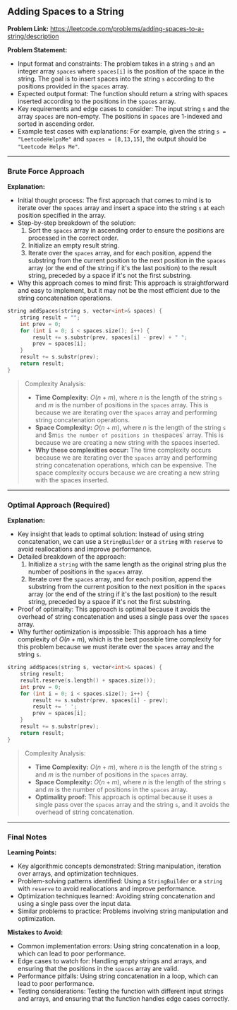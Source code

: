 ## Adding Spaces to a String
**Problem Link:** https://leetcode.com/problems/adding-spaces-to-a-string/description

**Problem Statement:**
- Input format and constraints: The problem takes in a string `s` and an integer array `spaces` where `spaces[i]` is the position of the space in the string. The goal is to insert spaces into the string `s` according to the positions provided in the `spaces` array.
- Expected output format: The function should return a string with spaces inserted according to the positions in the `spaces` array.
- Key requirements and edge cases to consider: The input string `s` and the array `spaces` are non-empty. The positions in `spaces` are 1-indexed and sorted in ascending order.
- Example test cases with explanations: For example, given the string `s = "LeetcodeHelpsMe"` and `spaces = [8,13,15]`, the output should be `"Leetcode Helps Me"`.

---

### Brute Force Approach

**Explanation:**
- Initial thought process: The first approach that comes to mind is to iterate over the `spaces` array and insert a space into the string `s` at each position specified in the array.
- Step-by-step breakdown of the solution:
  1. Sort the `spaces` array in ascending order to ensure the positions are processed in the correct order.
  2. Initialize an empty result string.
  3. Iterate over the `spaces` array, and for each position, append the substring from the current position to the next position in the `spaces` array (or the end of the string if it's the last position) to the result string, preceded by a space if it's not the first substring.
- Why this approach comes to mind first: This approach is straightforward and easy to implement, but it may not be the most efficient due to the string concatenation operations.

```cpp
string addSpaces(string s, vector<int>& spaces) {
    string result = "";
    int prev = 0;
    for (int i = 0; i < spaces.size(); i++) {
        result += s.substr(prev, spaces[i] - prev) + " ";
        prev = spaces[i];
    }
    result += s.substr(prev);
    return result;
}
```

> Complexity Analysis:
> - **Time Complexity:** $O(n + m)$, where $n$ is the length of the string `s` and $m$ is the number of positions in the `spaces` array. This is because we are iterating over the `spaces` array and performing string concatenation operations.
> - **Space Complexity:** $O(n + m)$, where $n$ is the length of the string `s` and $m` is the number of positions in the `spaces` array. This is because we are creating a new string with the spaces inserted.
> - **Why these complexities occur:** The time complexity occurs because we are iterating over the `spaces` array and performing string concatenation operations, which can be expensive. The space complexity occurs because we are creating a new string with the spaces inserted.

---

### Optimal Approach (Required)

**Explanation:**
- Key insight that leads to optimal solution: Instead of using string concatenation, we can use a `StringBuilder` or a `string` with `reserve` to avoid reallocations and improve performance.
- Detailed breakdown of the approach:
  1. Initialize a `string` with the same length as the original string plus the number of positions in the `spaces` array.
  2. Iterate over the `spaces` array, and for each position, append the substring from the current position to the next position in the `spaces` array (or the end of the string if it's the last position) to the result string, preceded by a space if it's not the first substring.
- Proof of optimality: This approach is optimal because it avoids the overhead of string concatenation and uses a single pass over the `spaces` array.
- Why further optimization is impossible: This approach has a time complexity of $O(n + m)$, which is the best possible time complexity for this problem because we must iterate over the `spaces` array and the string `s`.

```cpp
string addSpaces(string s, vector<int>& spaces) {
    string result;
    result.reserve(s.length() + spaces.size());
    int prev = 0;
    for (int i = 0; i < spaces.size(); i++) {
        result += s.substr(prev, spaces[i] - prev);
        result += ' ';
        prev = spaces[i];
    }
    result += s.substr(prev);
    return result;
}
```

> Complexity Analysis:
> - **Time Complexity:** $O(n + m)$, where $n$ is the length of the string `s` and $m$ is the number of positions in the `spaces` array.
> - **Space Complexity:** $O(n + m)$, where $n$ is the length of the string `s` and $m$ is the number of positions in the `spaces` array.
> - **Optimality proof:** This approach is optimal because it uses a single pass over the `spaces` array and the string `s`, and it avoids the overhead of string concatenation.

---

### Final Notes

**Learning Points:**
- Key algorithmic concepts demonstrated: String manipulation, iteration over arrays, and optimization techniques.
- Problem-solving patterns identified: Using a `StringBuilder` or a `string` with `reserve` to avoid reallocations and improve performance.
- Optimization techniques learned: Avoiding string concatenation and using a single pass over the input data.
- Similar problems to practice: Problems involving string manipulation and optimization.

**Mistakes to Avoid:**
- Common implementation errors: Using string concatenation in a loop, which can lead to poor performance.
- Edge cases to watch for: Handling empty strings and arrays, and ensuring that the positions in the `spaces` array are valid.
- Performance pitfalls: Using string concatenation in a loop, which can lead to poor performance.
- Testing considerations: Testing the function with different input strings and arrays, and ensuring that the function handles edge cases correctly.